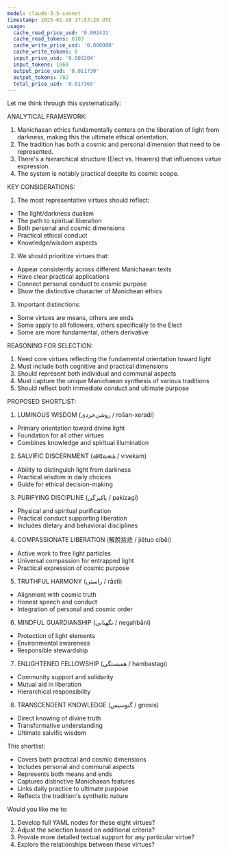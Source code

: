 ```yaml
---
model: claude-3.5-sonnet
timestamp: 2025-01-10 17:53:20 UTC
usage:
  cache_read_price_usd: '0.002431'
  cache_read_tokens: 8103
  cache_write_price_usd: '0.000000'
  cache_write_tokens: 0
  input_price_usd: '0.003204'
  input_tokens: 1068
  output_price_usd: '0.011730'
  output_tokens: 782
  total_price_usd: '0.017365'
---
```


Let me think through this systematically:

ANALYTICAL FRAMEWORK:
1. Manichaean ethics fundamentally centers on the liberation of light from darkness, making this the ultimate ethical orientation.
2. The tradition has both a cosmic and personal dimension that need to be represented.
3. There's a hierarchical structure (Elect vs. Hearers) that influences virtue expression.
4. The system is notably practical despite its cosmic scope.

KEY CONSIDERATIONS:
1. The most representative virtues should reflect:
- The light/darkness dualism
- The path to spiritual liberation
- Both personal and cosmic dimensions
- Practical ethical conduct
- Knowledge/wisdom aspects

2. We should prioritize virtues that:
- Appear consistently across different Manichaean texts
- Have clear practical applications
- Connect personal conduct to cosmic purpose
- Show the distinctive character of Manichean ethics

3. Important distinctions:
- Some virtues are means, others are ends
- Some apply to all followers, others specifically to the Elect
- Some are more fundamental, others derivative

REASONING FOR SELECTION:
1. Need core virtues reflecting the fundamental orientation toward light
2. Must include both cognitive and practical dimensions
3. Should represent both individual and communal aspects
4. Must capture the unique Manichaean synthesis of various traditions
5. Should reflect both immediate conduct and ultimate purpose

PROPOSED SHORTLIST:

1. LUMINOUS WISDOM (روشن‌خردی / rošan-xeradi)
- Primary orientation toward divine light
- Foundation for all other virtues
- Combines knowledge and spiritual illumination

2. SALVIFIC DISCERNMENT (விவேகம் / vivekam)
- Ability to distinguish light from darkness
- Practical wisdom in daily choices
- Guide for ethical decision-making

3. PURIFYING DISCIPLINE (پاکیزگی / pakizagi)
- Physical and spiritual purification
- Practical conduct supporting liberation
- Includes dietary and behavioral disciplines

4. COMPASSIONATE LIBERATION (解脫慈悲 / jiětuo cíbēi)
- Active work to free light particles
- Universal compassion for entrapped light
- Practical expression of cosmic purpose

5. TRUTHFUL HARMONY (راستی / rāstī)
- Alignment with cosmic truth
- Honest speech and conduct
- Integration of personal and cosmic order

6. MINDFUL GUARDIANSHIP (نگهبانی / negahbāni)
- Protection of light elements
- Environmental awareness
- Responsible stewardship

7. ENLIGHTENED FELLOWSHIP (همبستگی / hambastagi)
- Community support and solidarity
- Mutual aid in liberation
- Hierarchical responsibility

8. TRANSCENDENT KNOWLEDGE (گنوسیس / gnosis)
- Direct knowing of divine truth
- Transformative understanding
- Ultimate salvific wisdom

This shortlist:
- Covers both practical and cosmic dimensions
- Includes personal and communal aspects
- Represents both means and ends
- Captures distinctive Manichaean features
- Links daily practice to ultimate purpose
- Reflects the tradition's synthetic nature

Would you like me to:
1. Develop full YAML nodes for these eight virtues?
2. Adjust the selection based on additional criteria?
3. Provide more detailed textual support for any particular virtue?
4. Explore the relationships between these virtues?